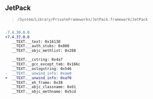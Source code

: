 ## JetPack

> `/System/Library/PrivateFrameworks/JetPack.framework/JetPack`

```diff

-7.4.30.0.0
+7.4.37.0.0
   __TEXT.__text: 0x16130
   __TEXT.__auth_stubs: 0x800
   __TEXT.__objc_methlist: 0x288

   __TEXT.__cstring: 0x4a7
   __TEXT.__gcc_except_tab: 0x166c
   __TEXT.__oslogstring: 0x546
-  __TEXT.__unwind_info: 0xae0
+  __TEXT.__unwind_info: 0xaf0
   __TEXT.__eh_frame: 0x38
   __TEXT.__objc_classname: 0x61
   __TEXT.__objc_methname: 0x5cd

```
